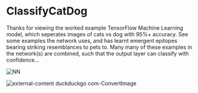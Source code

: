 # ClassifyCatDog

Thanks for viewing the worked example TensorFlow Machine Learning model, which seperates images of cats vs dog with 95%+ accuracy. 
See some examples the network uses, and has learnt emergent epitopes bearing striking resemblances to pets to. Many many of these examples in the network(s) are combined, such that the output layer can classify with confidence...

![NN](https://user-images.githubusercontent.com/77211245/104230439-7f4a8980-5445-11eb-8363-5de7f3781105.png)





 
  
   
    
     
      
       
        
         
          
           






![external-content duckduckgo com-ConvertImage](https://user-images.githubusercontent.com/77211245/104234616-98eecf80-544b-11eb-9231-1b17c9f00570.png)



